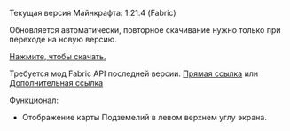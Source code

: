 Текущая версия Майнкрафта: 1.21.4 (Fabric)  

Обновляется автоматически, повторное скачивание нужно только при переходе на новую версию.

[Нажмите, чтобы скачать.](https://github.com/heltixgit/mod/raw/refs/heads/main/heltix-mod.jar)

Требуется мод Fabric API последней версии. [Прямая ссылка](https://cdn.modrinth.com/data/P7dR8mSH/versions/p96k10UR/fabric-api-0.119.4%2B1.21.4.jar) или [Дополнительная ссылка](https://modrinth.com/mod/fabric-api?version=1.21.4)

Функционал:
- Отображение карты Подземелий в левом верхнем углу экрана.
